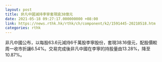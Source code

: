 ```yaml
---
layout: post
title: 非凡中國減持李寧套現逾38億元
date: 2021-05-18 09:27:17.000000000 +08:00
link: https://news.rthk.hk/rthk/ch/component/k2/1591445-20210518.htm
categories: rthk
---
```


非凡中國公布，以每股63.6元減持6千萬股李寧股份，套現38.16億元，配股價較周一收市折讓6.54%。交易完成後非凡中國在李寧的持股量由13.28%，降至10.87%。
